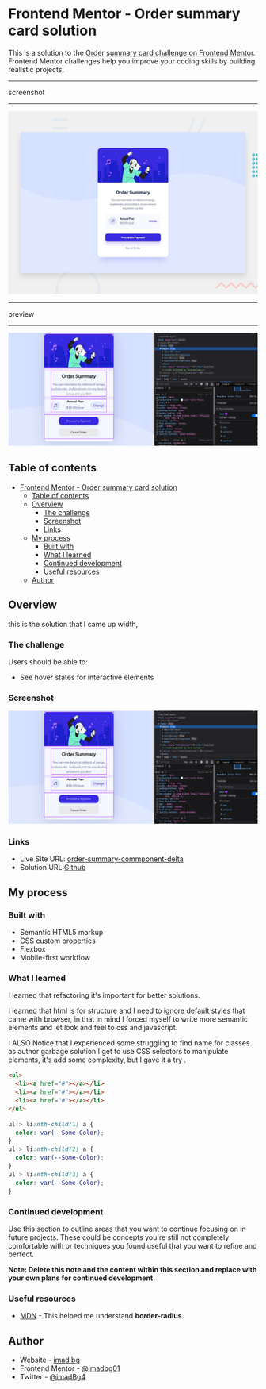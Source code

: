 # Frontend Mentor - Order summary card solution

This is a solution to the [Order summary card challenge on Frontend Mentor](https://www.frontendmentor.io/challenges/order-summary-component-QlPmajDUj). Frontend Mentor challenges help you improve your coding skills by building realistic projects.

---

screenshot

---

![](./design/desktop-preview.jpg)

---

preview

---

![](./preview.gif)

## Table of contents

- [Frontend Mentor - Order summary card solution](#frontend-mentor---order-summary-card-solution)
  - [Table of contents](#table-of-contents)
  - [Overview](#overview)
    - [The challenge](#the-challenge)
    - [Screenshot](#screenshot)
    - [Links](#links)
  - [My process](#my-process)
    - [Built with](#built-with)
    - [What I learned](#what-i-learned)
    - [Continued development](#continued-development)
    - [Useful resources](#useful-resources)
  - [Author](#author)

## Overview

this is the solution that I came up width,

### The challenge

Users should be able to:

- See hover states for interactive elements

### Screenshot

![](preview.gif)

### Links

- Live Site URL: [order-summary-commponent-delta](https://order-summary-commponent-delta.vercel.app/)
- Solution URL:[Github ](https://github.com/imadbg01/order-summary-commponent)

## My process

### Built with

- Semantic HTML5 markup
- CSS custom properties
- Flexbox
- Mobile-first workflow

### What I learned

I learned that refactoring it's important for better solutions.

I learned that html is for structure and I need to ignore default styles that came with browser, in that in mind I forced myself to write more semantic elements and let look and feel to css and javascript.

I ALSO Notice that I experienced some struggling to find name for classes. as author garbage solution I get to use CSS selectors to manipulate elements, it's add some complexity, but I gave it a try .

```html
<ul>
  <li><a href="#"></a></li>
  <li><a href="#"></a></li>
  <li><a href="#"></a></li>
</ul>
```

```css
ul > li:nth-child(1) a {
  color: var(--Some-Color);
}
ul > li:nth-child(2) a {
  color: var(--Some-Color);
}
ul > li:nth-child(3) a {
  color: var(--Some-Color);
}
```

### Continued development

Use this section to outline areas that you want to continue focusing on in future projects. These could be concepts you're still not completely comfortable with or techniques you found useful that you want to refine and perfect.

**Note: Delete this note and the content within this section and replace with your own plans for continued development.**

### Useful resources

- [MDN](https://developer.mozilla.org/en-US/docs/Web/CSS/border-radius) - This helped me understand **border-radius**.

## Author

- Website - [imad bg](https://www.github.com/imadbg01)
- Frontend Mentor - [@imadbg01](https://www.frontendmentor.io/profile/imadbg01)
- Twitter - [@imadBg4](https://twitter.com/ImadBg4)
